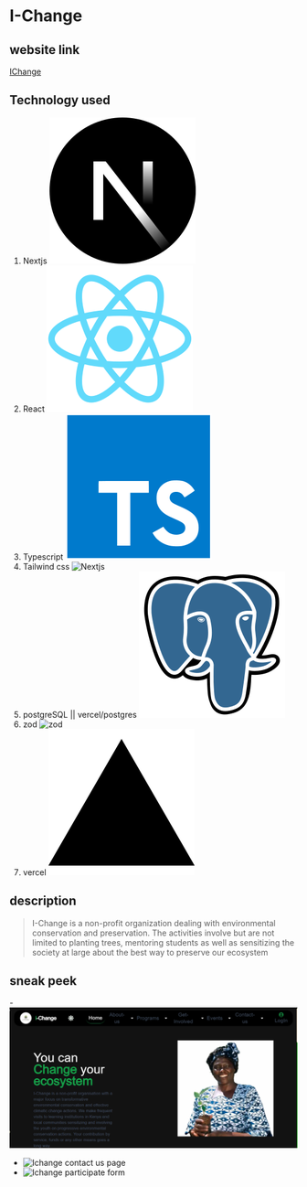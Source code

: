 # I-Change
## website link
[IChange](https://www.i-change.vercel.app)
## Technology used  
1. Nextjs ![Nextjs](https://github.com/devicons/devicon/blob/master/icons/nextjs/nextjs-original.svg)
2. React ![React](https://github.com/devicons/devicon/blob/master/icons/react/react-original.svg)
3. Typescript ![typescript](https://github.com/devicons/devicon/blob/master/icons/typescript/typescript-original.svg)
4. Tailwind css ![Nextjs](https://github.com/devicons/devicon/blob/master/icons/tailwind/tailwind-original.svg)
5. postgreSQL || vercel/postgres ![postgress](https://github.com/devicons/devicon/blob/master/icons/postgresql/postgresql-original.svg)
6. zod ![zod](https://github.com/devicons/devicon/blob/master/icons/zod/zod-original.svg)
7. vercel ![vercel](https://github.com/devicons/devicon/blob/master/icons/vercel/vercel-original.svg)
## description
   > I-Change is a non-profit organization dealing with environmental conservation and preservation. The activities involve but are not limited to planting trees, mentoring students as well as sensitizing the society at large about the best way to preserve our ecosystem
## sneak peek
   -![IChange landing page](landingPage.PNG)
   - ![Ichange contact us page]()
   - ![Ichange participate form]()


  
